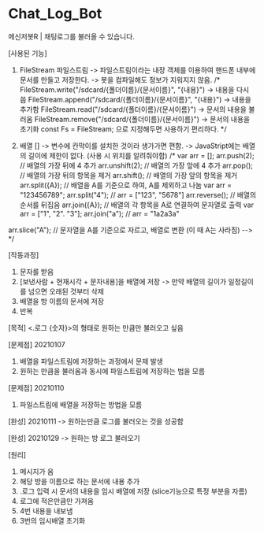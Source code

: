 # Chat_Log_Bot
메신저봇R | 채팅로그를 불러올 수 있습니다.

[사용된 기능]

1. FileStream 파일스트림
-> 파일스트림이라는 내장 객체를 이용하여 핸드폰 내부에 문서를 만들고 저장한다.
-> 봇을 컴파일해도 정보가 지워지지 않음.
/*
FileStream.write("/sdcard/{폴더이름}/{문서이름}", "{내용}")    -> 내용을 다시 씀
FileStream.append("/sdcard/{폴더이름}/{문서이름}", "{내용}")   -> 내용을 추가함
FileStream.read("/sdcard/{폴더이름}/{문서이름}")               -> 문서의 내용을 불러옴
FileStream.remove("/sdcard/{폴더이름}/{문서이름}")             -> 문서의 내용을 초기화
const Fs = FileStream; 으로 지정해두면 사용하기 편리하다.
*/

2. 배열 []
-> 변수에 칸막이를 설치한 것이라 생가가면 편함.
-> JavaStript에는 배열의 길이에 제한이 없다. (사용 시 위치를 알려줘야함)
/*
var arr = [];
arr.push(2);      // 배열의 가장 뒤에 4 추가
arr.unshift(2);   // 배열의 가장 앞에 4 추가
arr.pop();        // 배열의 가장 뒤의 항목을 제거
arr.shift();      // 배열의 가장 앞의 항목을 제거
arr.split({A});   // 배열을 A를 기준으로 하여, A를 제외하고 나눔
                   var arr = "123456789";
                   arr.split("4"); // arr = ["123", "5678"]
arr.reverse();    // 배열의 순서를 뒤집음
arr.join({A});    // 배열의 각 항목을 A로 연결하여 문자열로 출력
                   var arr = ["1", "2". "3"];
                   arr.join("a"); // arr = "1a2a3a"
                   
arr.slice("A");   // 문자열을 A를 기준으로 자르고, 배열로 변환 (이 때 A는 사라짐) --> 
*/


[작동과정]
1. 문자를 받음
2. [보낸사람 + 현재시각 + 문자내용]을 배열에 저장       -> 만약 배열의 길이가 일정길이를 넘으면 오래된 것부터 삭제
3. 배열을 방 이름의 문서에 저장
4. 반복

[목적]
<.로그 {숫자}>의 형태로 원하는 만큼만 불러오고 싶음

[문제점] 20210107
1. 배열을 파일스트림에 저장하는 과정에서 문제 발생
2. 원하는 만큼을 불러옴과 동시에 파일스트림에 저장하는 법을 모름

[문제점] 20210110
1. 파일스트림에 배열을 저장하는 방법을 모름

[완성] 20210111
-> 원하는만큼 로그를 불러오는 것을 성공함

[완성] 20210129
-> 원하는 방 로그 불러오기 


[원리]
1. 메시지가 옴
2. 해당 방을 이름으로 하는 문서에 내용 추가
3. .로그 입력 시 문서의 내용을 임시 배열에 저장 (slice기능으로 특정 부분을 자름)
4. 로그에 적은만큼만 가져옴
5. 4번 내용을 내보냄
6. 3번의 임시배열 초기화

